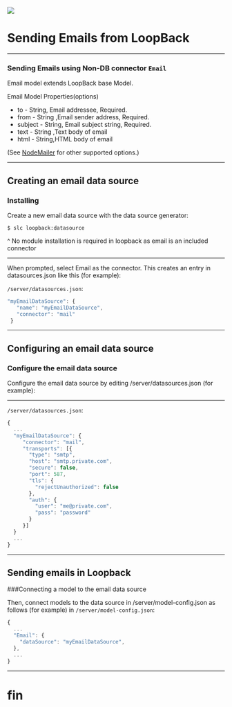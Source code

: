 
![](/images/StrongLoop.png)

# Sending Emails from LoopBack

---

### Sending Emails using Non-DB connector `Email`

Email model extends LoopBack base Model.

Email Model Properties(options)
* to - String, Email addressee, Required.
* from  - String    ,Email sender address, Required.
* subject - String, Email subject string, Required.
* text  - String    ,Text body of email
* html - String,HTML body of email

(See [NodeMailer](https://github.com/andris9/Nodemailer) for other supported options.)

---

## Creating an email data source
### Installing

Create a new email data source with the data source generator:

```
$ slc loopback:datasource
```

^ No module installation is required in loopback as email is an included connector

---

When prompted, select Email as the connector.  This creates an entry in datasources.json like this (for example):

`/server/datasources.json`:

```javascript
"myEmailDataSource": {
   "name": "myEmailDataSource",
   "connector": "mail"
 }
```

---

## Configuring an email data source
### Configure the email data source

Configure the email data source by editing /server/datasources.json (for example):

---

`/server/datasources.json`:

```javascript
{
  ...
  "myEmailDataSource": {
     "connector": "mail",
     "transports": [{
       "type": "smtp",
       "host": "smtp.private.com",
       "secure": false,
       "port": 587,
       "tls": {
         "rejectUnauthorized": false
       },
       "auth": {
         "user": "me@private.com",
         "pass": "password"
       }
     }]
  }
  ...
}
```

---

## Sending emails in Loopback
###Connecting a model to the email data source

Then, connect models to the data source in /server/model-config.json as follows (for example) in `/server/model-config.json`:

```javascript
{
  ...
  "Email": {
    "dataSource": "myEmailDataSource",
  },
  ...
}
```

---

# fin
